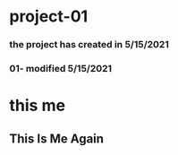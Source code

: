 # project-01
### the project has created in 5/15/2021
### 01- modified 5/15/2021
# this me 
## This Is Me Again

